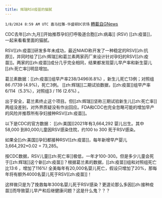 ```yaml
---
title: 辉瑞RSV疫苗的猫腻
---
```

`1/8/2024 8:59 AM UTC 喜马拉雅-华盛顿DC农场` [轉載自GNews](https://gnews.org/articles/2196113)

CDC去年[[zh:九月]]开始推荐孕妇打呼吸道合胞[[zh:病毒]] (RSV) [[zh:疫苗]]，一起来看看里面的猫腻。

RSV[[zh:疫苗]]研发多年未成功，最近NIAID称开发了一种稳定的RSV[[zh:抗原]]，并同时给了[[zh:辉瑞]]和葛兰素两家药厂来设计针对孕妇的RSV[[zh:疫苗]]。两家的[[zh:疫苗]]成分几乎完全相同，结果都发现婴儿早产率和新生婴儿[[zh:死亡率]]明显增加。

葛兰素数据：[[zh:疫苗]]组早产率238/3496(6.8%) ，新生儿死亡13例；对照组 86 /1739 (4.9%)，死亡3例。
[[zh:辉瑞]]二期试验数据，[[zh:疫苗]]组早产率6/114（5.3%），对照组3 / 116 (2.6%) 。

出于安全，葛兰素终止这个项目。但[[zh:辉瑞]]坚称三期试验新生儿[[zh:死亡率]]两组没差别，对外界质疑没有作出回应。FDA和CDC也完全忽略可能的增加早产的风险并推荐所有孕妇接种RSV[[zh:疫苗]]。

以下是CDC的官方数据：
[[zh:美国]]2021年有3,664,292 婴儿岀生。其中58,000 到80,000儿童因RSV感染住院，约100 to 300 死于RSV感染。

如果全[[zh:美国]]孕妇都接种RSV[[zh:疫苗]]，每年新增早产婴儿3,664,292\*0.02 = 73,285。

按CDC数据，RSV儿童[[zh:死亡率]]极低，一年才100-300。但是多少儿童会死于[[zh:辉瑞]]这个新[[zh:疫苗]]？根据葛兰素的数据，[[zh:疫苗]]组和对照组死亡比13:6 ，增加了116%! 全美每年有20,000名婴儿死亡，假设只增加了20%，那每年将有额外4000名婴儿死于RSV[[zh:疫苗]]！

这样做只是为了挽救每年300名婴儿死于RSV感染？更遑论那么多因[[zh:接种疫苗]]而导致婴儿早产和后继健康问题？这是什么鬼？？？
